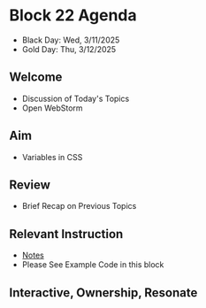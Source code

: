 
# Block 22 Agenda
- Black Day: Wed, 3/11/2025
- Gold Day: Thu, 3/12/2025

## Welcome

- Discussion of Today's Topics
- Open WebStorm

## Aim

- Variables in CSS

## Review

- Brief Recap on Previous Topics

## Relevant Instruction

- [Notes](Notes.md)
- Please See Example Code in this block

## Interactive, Ownership, Resonate
